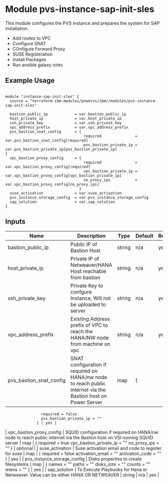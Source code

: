 # Module pvs-instance-sap-init-sles

This module configures the PVS instance and prepares the system for SAP installation. 
- Add routes to VPC
- Configure SNAT
- COnfigure Forward Proxy
- SUSE Registeration
- Install Packages
- Run ansible galaxy roles 

## Example Usage
```

module "instance-sap-init-sles" {
  source = "terraform-ibm-modules/powervs/ibm//modules/pvs-instance-sap-init-sles"

  bastion_public_ip            = var.bastion_public_ip
  host_private_ip              = var.host_private_ip
  ssh_private_key              = var.ssh_private_key
  vpc_address_prefix           = var.vpc_address_prefix
  pvs_bastion_snat_config      = { 
                                   required               = var.pvs_bastion_snat_config[required]
                                   pvs_bastion_private_ip = var.pvs_bastion_private_ip[pvs_bastion_private_ip]                              }
  vpc_bastion_proxy_config     = {
                                   required               = var.vpc_bastion_proxy_config[required] 
                                   vpc_bastion_private_ip = var.vpc_bastion_proxy_config[vpc_bastion_private_ip]
                                   no_proxy_ips           = var.vpc_bastion_proxy_config[no_proxy_ips]
                                 }
  suse_activation              = var.suse_activation                                
  pvs_instance_storage_config  = var.pvs_instance_storage_config
  sap_solution                 = var.sap_solution
}
```

<!-- BEGINNING OF PRE-COMMIT-TERRAFORM DOCS HOOK -->

## Inputs

| Name                              | Description                                           | Type   | Default | Required |
|-----------------------------------|-------------------------------------------------------|--------|---------|----------|
| bastion_public_ip | Public IP of Bastion Host | string | n/a | yes |
| host_private_ip | Private IP of Netweaver/HANA Host reachable from bastion | string | n/a | yes |
| ssh_private_key | Private Key to confgure Instance, Will not be uploaded to server | string | n/a | yes |
| vpc_address_prefix | Existing Address prefix of VPC to reach the HANA/NW node from machine on vpc | string | n/a | yes |
| pvs_bastion_snat_config | SNAT configuration if required on HANA/nw node to reach public internet via the Bastion host on Power Server | map | {
                    required = false
                    pvs_bastion_private_ip = ""
                  } | yes |
| vpc_bastion_proxy_config | SQUID configuration if required on HANA/nw node to reach public internet via the Bastion host on VSI running SQUID server | map | {
                    required = true
                    vpc_bastion_private_ip = ""
                    no_proxy_ips           = ""
                  } | optional |
| suse_activation | Suse activation email and code to register for suse | map | {
                    required         = false
                    activation_email = ""
                    activation_code  = ""
                  } | yes |
| pvs_instance_storage_config | Disks properties to create filesystems | map | {
                    names      = ""
                    paths      = ""
                    disks_size = ""
                    counts     = ""
                    wwns       = ""
  } | yes |
| sap_solution | To Execute Playbooks for Hana or Netweaver. Value can be either HANA OR NETWEAVER | string | n/a | yes |

<!-- END OF PRE-COMMIT-TERRAFORM DOCS HOOK -->